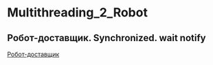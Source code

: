 # Multithreading_2_Robot
## Робот-доставщик. Synchronized. wait notify
[Робот-доставщик](https://github.com/VioK0709/Multithreading_2_Robot/blob/main/src/Main.java)
